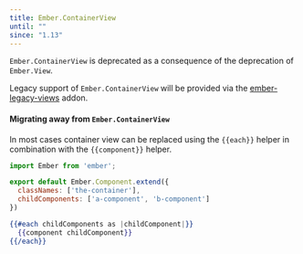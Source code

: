 ```yaml
---
title: Ember.ContainerView
until: ""
since: "1.13"
---
```



`Ember.ContainerView` is deprecated as a consequence of the deprecation of `Ember.View`.

Legacy support of `Ember.ContainerView` will be provided via the [ember-legacy-views](https://github.com/emberjs/ember-legacy-views) addon.

#### Migrating away from `Ember.ContainerView`

In most cases container view can be replaced using the `{{each}}` helper in combination with the `{{component}}` helper.

```javascript {data-filename=app/components/component-container.js}
import Ember from 'ember';

export default Ember.Component.extend({
  classNames: ['the-container'],
  childComponents: ['a-component', 'b-component']
})
```

```handlebars {data-filename=app/templates/components/component-container.hbs}
{{#each childComponents as |childComponent|}}
  {{component childComponent}}
{{/each}}
```